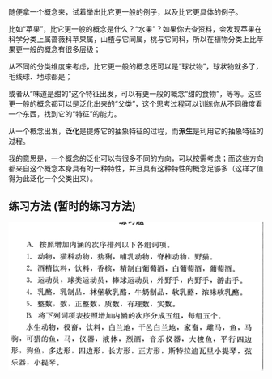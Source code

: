 随便拿一个概念来，试着举出比它更一般的例子，以及比它更具体的例子。

比如“苹果”，比它更一般的概念是什么？“水果”？如果你去查资料，会发现苹果在科学分类上属蔷薇科苹果属，山楂与它同属，桃与它同科，所以在植物分类上比苹果更一般的概念有很多层级；

从不同的分类维度来考虑，比它更一般的概念还可以是“球状物”，球状物就多了，毛线球、地球都是；

或者从“味道是甜的”这个特征出发，可以有更一般的概念“甜的食物”，等等。这些更一般的概念都可以是泛化出来的“父类”，这个思考过程可以训练你从不同维度看一个东西，找到它的“特征”的能力。

从一个概念出发，**泛化**是提炼它的抽象特征的过程，而**派生**是利用它的抽象特征的过程。



我的意思是，一个概念的泛化可以有很多不同的方向，可以按需考虑；而这些方向都来自这个概念本身具有的一种特性，并且具有这种特性的概念足够多（这样才值得为此泛化一个父类出来）。



## 练习方法 (暂时的练习方法)

<img src="%E6%8A%BD%E8%B1%A1%E6%80%9D%E7%BB%B4%E8%AE%AD%E7%BB%83%E6%96%B9%E6%B3%95.assets/image-20220506163339281.png" alt="image-20220506163339281" style="zoom: 67%;" />





